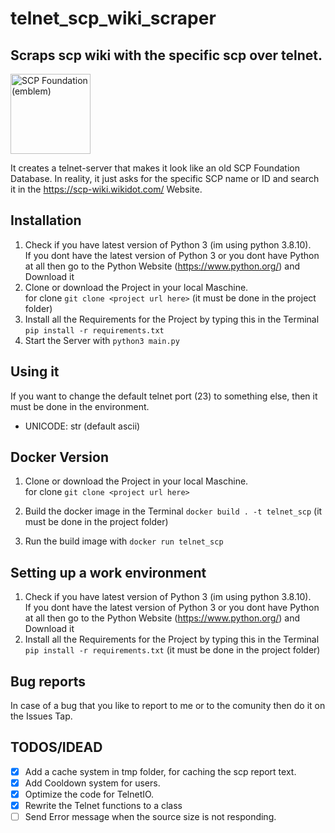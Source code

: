 # telnet_scp_wiki_scraper
## Scraps scp wiki with the specific scp over telnet.

<a title="The original SCP logo was designed by far2, based on a free asset from Adobe Illustrator&#039;s &quot;Mad Science&quot; asset library, which in turn was based on the electrostatic discharge warning symbol. The first high-resolution PNG version of the logo was made by Aelanna, based on the original SCP logo., CC BY-SA 3.0 &lt;https://creativecommons.org/licenses/by-sa/3.0&gt;, via Wikimedia Commons" href="https://commons.wikimedia.org/wiki/File:SCP_Foundation_(emblem).svg"><img width="128" alt="SCP Foundation (emblem)" src="https://upload.wikimedia.org/wikipedia/commons/thumb/e/ec/SCP_Foundation_%28emblem%29.svg/128px-SCP_Foundation_%28emblem%29.svg.png"></a>

It creates a telnet-server that makes it look like an old SCP Foundation Database. In reality, it just asks for the specific SCP name or ID and search it in the https://scp-wiki.wikidot.com/ Website.


## Installation
1. Check if you have latest version of Python 3 (im using python 3.8.10).<br>
    If you dont have the latest version of Python 3 or you dont have Python at all then go to the Python Website (https://www.python.org/) and Download it
2. Clone or download the Project in your local Maschine. <br>
    for clone ```git clone <project url here>``` (it must be done in the project folder)
3. Install all the Requirements for the Project by typing this in the Terminal ```pip install -r requirements.txt```
4. Start the Server with ```python3 main.py```

## Using it
If you want to change the default telnet port (23) to something else, then it must be done in the environment.
- UNICODE: str (default ascii)


## Docker Version
1. Clone or download the Project in your local Maschine. <br>
    for clone ```git clone <project url here>```

2. Build the docker image in the Terminal ```docker build . -t telnet_scp``` (it must be done in the project folder)

3. Run the build image with ```docker run telnet_scp```

## Setting up a work environment
1. Check if you have latest version of Python 3 (im using python 3.8.10).<br>
    If you dont have the latest version of Python 3 or you dont have Python at all then go to the Python Website (https://www.python.org/) and Download it
2. Install all the Requirements for the Project by typing this in the Terminal ```pip install -r requirements.txt``` (it must be done in the project folder)

## Bug reports
In case of a bug that you like to report to me or to the comunity then do it on the Issues Tap.


## TODOS/IDEAD
- [x] Add a cache system in tmp folder, for caching the scp report text.
- [x] Add Cooldown system for users.
- [x] Optimize the code for TelnetIO.
- [x] Rewrite the Telnet functions to a class
- [ ] Send Error message when the source size is not responding.